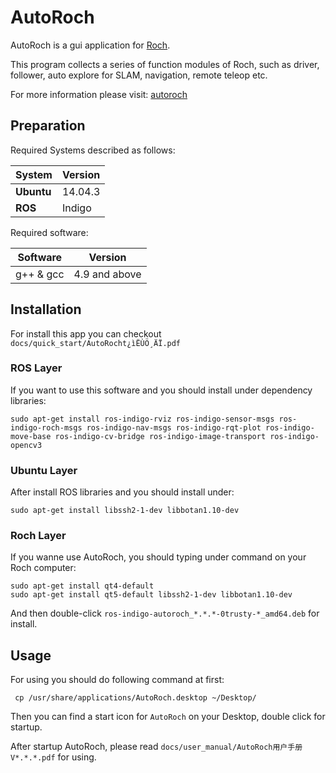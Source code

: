 # AutoRoch

AutoRoch is a gui application for [Roch](http://wiki.ros.org/Robots/Roch).

This program collects a series of function modules of Roch, such as driver, follower, auto explore for SLAM, navigation, remote teleop etc. 

For more information please visit: [autoroch](http://wiki.ros.org/autoroch)

## Preparation

Required Systems described as follows:

System | Version | 
---------------- | ----------------- | 
**Ubuntu** | 14.04.3 |
**ROS** | Indigo |

Required software:

Software  | Version  |
--------- | -------- |
g++ & gcc | 4.9 and above |

## Installation

For install this app you can checkout ```docs/quick_start/AutoRocht¿ìËÙÖ¸ÄÏ.pdf```

### ROS Layer

If you want to use this software and you should install under dependency libraries:
```
sudo apt-get install ros-indigo-rviz ros-indigo-sensor-msgs ros-indigo-roch-msgs ros-indigo-nav-msgs ros-indigo-rqt-plot ros-indigo-move-base ros-indigo-cv-bridge ros-indigo-image-transport ros-indigo-opencv3 
```

### Ubuntu Layer

After install ROS libraries and you should install under:
```
sudo apt-get install libssh2-1-dev libbotan1.10-dev
```

### Roch Layer
If you wanne use AutoRoch, you should typing under command on your Roch computer:
```
sudo apt-get install qt4-default
sudo apt-get install qt5-default libssh2-1-dev libbotan1.10-dev
```

And then double-click ```ros-indigo-autoroch_*.*.*-0trusty-*_amd64.deb``` for install.

## Usage

For using you should do following command at first:
```
 cp /usr/share/applications/AutoRoch.desktop ~/Desktop/
```

Then you can find a start icon for ```AutoRoch``` on your Desktop, double click for startup.

After startup AutoRoch, please read ```docs/user_manual/AutoRoch用户手册V*.*.*.pdf``` for using.
